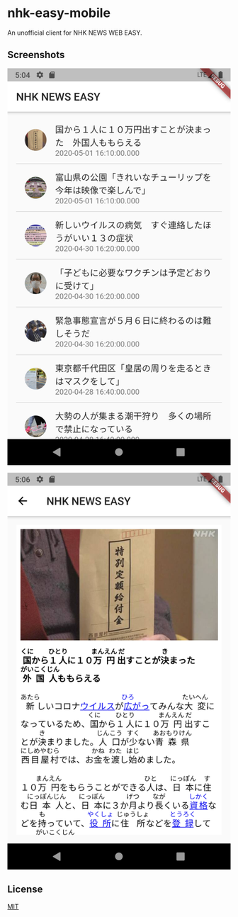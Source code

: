 # nhk-easy-mobile
An unofficial client for NHK NEWS WEB EASY.

## Screenshots
![home](./screenshots/home.png)

![news](./screenshots/news.png)

## License
[MIT](LICENSE)
